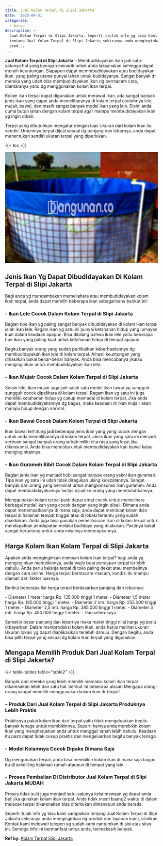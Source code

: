 ```yaml
---
title: Jual Kolam Terpal di Slipi Jakarta
date: '2025-04-01'
categories:
  - harga
description: >-
  Jual Kolam Terpal di Slipi Jakarta. Seperti itulah info yg bisa kami sampaikan
  tentang Jual Kolam Terpal di Slipi Jakarta sekiranya anda menginginkan dg
  prod...
---
```


**Jual Kolam Terpal di Slipi Jakarta** – Membudidayakan ikan jadi satu-satunya hal yang lumayan menarik untuk anda laksanakan sehingga dapat meraih keuntungan. Siapapun dapat memmbudidayakan atau budidayakan ikan, yang paling utama punyai lahan untuk budidayanya. Sangat banyak dr mereka yang udah bisa membudidayakan ikan dg bermacam cara, diantaranya yaitu dg menggunakan kolam ikan terpal.

Kolam ikan terpal dapat digunakan untuk merawat ikan, ada sangat banyak jenis ikan yang dapat anda memeliharanya di kolam terpal contohnya lele, mujair, bawal, dan masih sangat banyak model ikan yang lain. Disini anda cuma butuh lahan dengan kolam terpal agar mampu membudidayakan ikan yg ingin dibeli.

Terpal yang dibutuhkan mengatur dengan luas Ukuran dari kolam ikan itu sendiri. Umumnya terpal dijual sesuai dg panjang dan lebarnya, anda dapat menentukan sendiri ukuran terpal yang diperlukan.

{{< toc >}}

![Jual Kolam Terpal di Slipi Jakarta](/images/jual-kolam-terpal-54.png)

## Jenis Ikan Yg Dapat Dibudidayakan Di Kolam Terpal di Slipi Jakarta

Bagi anda yg mendambakan memeliahara atau membudidayakan kolam ikan terpal, anda dapat memilih beberapa ikan sebagaimana berikut ini!

### \- Ikan Lele Cocok Dalam Kolam Terpal di Slipi Jakarta

Bagian tipe ikan yg paling sangat banyak dibudidayakan di kolam ikan terpal ialah ikan lele. Ragam ikan yg satu ini punyai ketahanan hidup yang lumayan kuat dalam keadaan apapun. Bisa dibilang bahwa ikan lele yaitu beberapa tipe ikan yang paling kuat untuk ketahanan hidup di tempat apapun.

Begitu banyak orang yang sudah perlihatkan keberhasilannya dg membudidayakan ikan lele di kolam terpal. Alhasil keuntungan yang dihasilkan bakal benar-benar banyak. Anda bisa mencobanya jikalau menginginkan untuk membudidayakan ikan lele.

### \- Ikan Mujair Cocok Dalam Kolam Terpal di Slipi Jakarta

Selain lele, ikan mujair juga jadi salah satu model ikan tawar yg sungguh-sungguh cocok dipelihara di kolam terpal. Ragam ikan yg satu ini juga memiliki ketahanan hidup yg cukup memadai di kolam terpal. Jika anda dapat membudidayakannya dg bagus, maka keadaan dr ikan mujair akan mampu hidup dengan normal.

### \- Ikan Bawal Cocok Dalam Kolam Terpal di Slipi Jakarta

Ikan bawal terhitung jadi beberapa jenis ikan yang yang cocok dengan untuk anda memeliharanya di kolam terpal. Jenis ikan yang satu ini menjadi serbuan sangat banyak orang sebab miliki cita rasa yang lezat jika dikonsumsi. Anda bisa mencoba untuk membudidayakan kan bawal kalau menginginkannya.

### \- Ikan Gurameh Bibit Cocok Dalam Kolam Terpal di Slipi Jakarta

Bagian jenis ikan yg menjadi hobi sangat banyak orang yakni ikan gurameh. Tipe ikan yg satu ini udah tidak diragukan ulang kelezatannya. Sangat banyak dari orang yang berminat untuk mengkonsumsi ikan gurameh. Anda dapat membudidayakannya lantas dijual ke orang yang membutuhkannya.

Menggunakan kolam terpal pasti dapat amat cocok untuk memelihara berbagai model ikan yang cocok dengan yang ingin dibeli. Dimana anda dapat menempatkannya di mana saja, anda dapat membuat kolam ikan terpal di halaman tempat tinggal atau di lokasi tertentu yang sudah disediakan. Anda juga bisa gunakan pemeliharaan ikan di kolam terpal untuk mendapatkan pendapatan melalui budidaya yang dilakukan. Pastinya bakal sangat beruntung untuk anda misalnya menerapkannya.

## Harga Kolam Ikan Kolam Terpal di Slipi Jakarta

Apakah anda menginginkan memsan kolam ikan terpal? bagi anda yg menginginkan membikinnya, anda wajib buat persiapan terpal terlebih dahulu. Anda perlu belanja terpal di toko paling dekat atau membelinya dengan cara online. Harga terpal bermacam-macam, kondisi itu mampu diamati dari faktor luasnya.

Berikut beberapa list harga terpal berdasarkan panjang dan lebarnya:

\- Diameter 1 meter harga Rp. 135.000 tinggi 1 meter. - Diameter 1,5 meter harga Rp. 185.000 tinggi 1 meter. - Diameter 2 mtr. harga Rp. 255.000 tinggi 1 meter. - Diameter 2,5 mtr. harga Rp. 385.000 tinggi 1 meter. - Diameter 3 mtr. harga Rp. 450.000 tinggi 1 meter. - Dan seterusnya.

Semakin besar panjang dan lebarnya maka makin tinggi nilai harga yg perlu dibayarkan. Dalam memproduksi kolam ikan, anda harus melihat ukuran Ukuran lokasi yg dapat diaplikasikan terlebih dahulu. Dengan begitu, anda bisa pilih terpal yang sesuai dg kolam ikan terpal yang digunakan.

## Mengapa Memilih Produk Dari Jual Kolam Terpal di Slipi Jakarta?

{{< table-tables table="table2" >}}

Banyak dari mereka yang lebih memilih memakai kolam ikan terpal dikarenakan lebih dari satu hal. berikut ini beberapa alasan Mengapa orang-orang sangat memilih menggunakan kolam ikan dr terpal!

### \- Produk Dari Jual Kolam Terpal di Slipi Jakarta Produknya Lebih Praktis

Praktisnya pakai kolam ikan dari terpal yaitu tidak mengeluarkan begitu banyak tenaga untuk membikinnya. Seperti halnya anda membikin kolam ikan yang mengharuskan anda untuk menggali tanah lebih dahulu. Keadaan itu pasti dapat tidak cukup praktis dan mengeluarkan begitu banyak tenaga.

### \- Model Kolamnya Cocok Dipake Dimana Saja

Dg mengunakan terpal, anda bisa membikin kolam ikan di mana saja bagus itu di sekeliling halaman rumah ataupun di tempat yang lain.

### \- Proses Pembelian Di Distributor Jual Kolam Terpal di Slipi Jakarta MUDAH

Proses tidak sulit juga menjadi satu-satunya keistimewaan yg dapat anda beli jika gunakan kolam ikan terpal. Anda tidak mesti buang2 waktu di dalam melacak terpal dikarenakan bisa ditemukan dimanapun anda berada.

Seperti itulah info yg bisa kami sampaikan tentang Jual Kolam Terpal di Slipi Jakarta sekiranya anda menginginkan dg produk dan layanan kami, silahkan Kontak kami melewati telepon yg sudah kami cantumkan di sisi atas situs ini. Semoga info ini bermanfaat untuk anda, terimakasih banyak.

**Ref by:** [Kolam Terpal Slipi Jakarta](https://id.wikipedia.org/wiki/Kolam)
